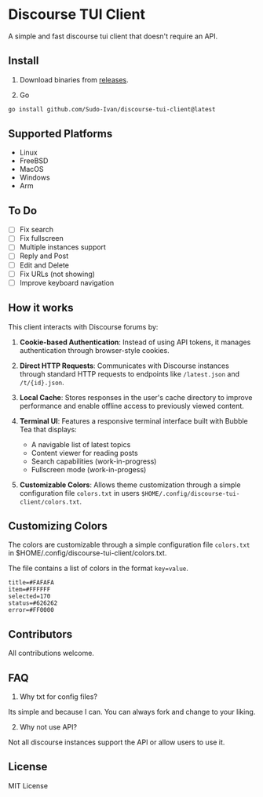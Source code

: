 # Discourse TUI Client

A simple and fast discourse tui client that doesn't require an API.

## Install

1. Download binaries from [releases](https://github.com/Sudo-Ivan/discourse-tui-client/releases).

2. Go

```bash
go install github.com/Sudo-Ivan/discourse-tui-client@latest
```

## Supported Platforms

- Linux
- FreeBSD
- MacOS
- Windows
- Arm

## To Do

- [ ] Fix search
- [ ] Fix fullscreen
- [ ] Multiple instances support
- [ ] Reply and Post
- [ ] Edit and Delete
- [ ] Fix URLs (not showing)
- [ ] Improve keyboard navigation

## How it works

This client interacts with Discourse forums by:

1. **Cookie-based Authentication**: Instead of using API tokens, it manages authentication through browser-style cookies.

2. **Direct HTTP Requests**: Communicates with Discourse instances through standard HTTP requests to endpoints like `/latest.json` and `/t/{id}.json`.

3. **Local Cache**: Stores responses in the user's cache directory to improve performance and enable offline access to previously viewed content.

4. **Terminal UI**: Features a responsive terminal interface built with Bubble Tea that displays:
   - A navigable list of latest topics
   - Content viewer for reading posts
   - Search capabilities (work-in-progress)
   - Fullscreen mode (work-in-progess)

5. **Customizable Colors**: Allows theme customization through a simple configuration file `colors.txt` in users `$HOME/.config/discourse-tui-client/colors.txt`.

## Customizing Colors

The colors are customizable through a simple configuration file `colors.txt` in $HOME/.config/discourse-tui-client/colors.txt.

The file contains a list of colors in the format `key=value`.

```
title=#FAFAFA
item=#FFFFFF
selected=170
status=#626262
error=#FF0000 
```

## Contributors

All contributions welcome. 

## FAQ

1. Why txt for config files?

Its simple and because I can. You can always fork and change to your liking. 

2. Why not use API?

Not all discourse instances support the API or allow users to use it.

## License

MIT License
